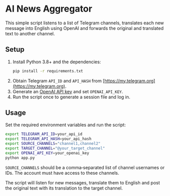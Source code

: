 # AI News Aggregator

This simple script listens to a list of Telegram channels, translates each new message into English using OpenAI and forwards the original and translated text to another channel.

## Setup
1. Install Python 3.8+ and the dependencies:
   ```bash
   pip install -r requirements.txt
   ```
2. Obtain Telegram `API_ID` and `API_HASH` from [https://my.telegram.org](https://my.telegram.org).
3. Generate an [OpenAI API key](https://platform.openai.com) and set `OPENAI_API_KEY`.
4. Run the script once to generate a session file and log in.

## Usage
Set the required environment variables and run the script:

```bash
export TELEGRAM_API_ID=your_api_id
export TELEGRAM_API_HASH=your_api_hash
export SOURCE_CHANNELS="channel1,channel2"
export TARGET_CHANNEL="@your_target_channel"
export OPENAI_API_KEY=your_openai_key
python app.py
```

`SOURCE_CHANNELS` should be a comma‑separated list of channel usernames or IDs. The account must have access to these channels.

The script will listen for new messages, translate them to English and post the original text with its translation to the target channel.
